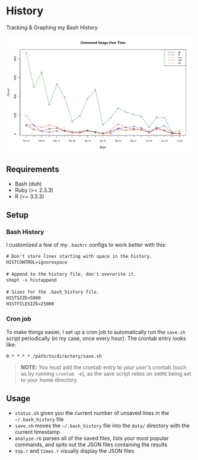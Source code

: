 # History
Tracking & Graphing my Bash History

![Commands by Date](output/dates.png)

## Requirements

- Bash (duh)
- Ruby (>= 2.3.3)
- R (>= 3.3.3)

## Setup

### Bash History

I customized a few of my `.bashrc` configs to work better with this:

```
# Don't store lines starting with space in the history.
HISTCONTROL=ignorespace

# Append to the history file, don't overwrite it.
shopt -s histappend

# Sizes for the .bash_history file.
HISTSIZE=5000
HISTFILESIZE=25000
```

### Cron job

To make things easier, I set up a cron job to automatically run the `save.sh` script periodically (in my case, once every hour). The crontab entry looks like:

```
0 * * * * /path/to/directory/save.sh
```

> **NOTE:** You must add the crontab entry to *your user's* crontab (such as by running `crontab -e`), as the save script relies on `$HOME` being set to your home directory.

## Usage

- `status.sh` gives you the current number of unsaved lines in the `~/.bash_history` file
- `save.sh` moves the `~/.bash_history` file into the `data/` directory with the current timestamp
- `analyze.rb` parses all of the saved files, lists your most popular commands, and spits out the JSON files containing the results
- `top.r` and `times.r` visually display the JSON files
